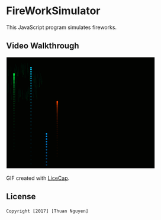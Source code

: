 # FireWorkSimulator
  This JavaScript program simulates fireworks.
  


## Video Walkthrough 
<img src='https://github.com/ThuanNguyen3295/FireWorkSimulator/blob/master/FireWork.gif' title='Video Walkthrough' width='' alt='Video Walkthrough' />

GIF created with [LiceCap](http://www.cockos.com/licecap/).
## License

    Copyright [2017] [Thuan Nguyen]
